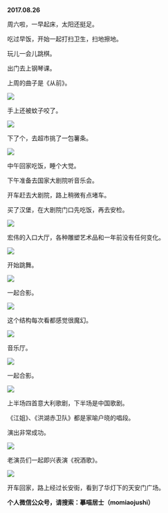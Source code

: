 
          
**2017.08.26**

周六啦，一早起床，太阳还挺足。

吃过早饭，开始一起打扫卫生，扫地擦地。

玩儿一会儿跳棋。

出门去上钢琴课。

上周的曲子是《从前》。


![](//upload-images.jianshu.io/upload_images/51001-2fc8d3d9a90c702d.jpg)


手上还被蚊子咬了。


![](//upload-images.jianshu.io/upload_images/51001-e45dbaa6476d9df4.jpg)


下了个，去超市挑了一包薯条。


![](//upload-images.jianshu.io/upload_images/51001-4b95862dd85a068e.jpg)


中午回家吃饭，睡个大觉。

下午准备去国家大剧院听音乐会。

开车赶去大剧院，路上稍微有点堵车。

买了汉堡，在大剧院门口先吃饭，再去安检。


![](//upload-images.jianshu.io/upload_images/51001-1126672b1a9f3e2a.jpg)


宏伟的入口大厅，各种雕塑艺术品和一年前没有任何变化。


![](//upload-images.jianshu.io/upload_images/51001-bd4d5036feff56ce.jpg)


开始跳舞。


![](//upload-images.jianshu.io/upload_images/51001-efb22d56f8200e8f.jpg)


一起合影。


![](//upload-images.jianshu.io/upload_images/51001-7aa8c9fbcfc7e105.jpg)


这个结构每次看都感觉很魔幻。


![](//upload-images.jianshu.io/upload_images/51001-2e6092cc058345f8.jpg)


音乐厅。


![](//upload-images.jianshu.io/upload_images/51001-86b256e26312b0e4.jpg)


一起合影。


![](//upload-images.jianshu.io/upload_images/51001-837dc4f0dc19979d.jpg)


上半场四首意大利歌剧，下半场是中国歌剧。

《江姐》、《洪湖赤卫队》都是家喻户晓的唱段。

演出非常成功。


![](//upload-images.jianshu.io/upload_images/51001-6dd495bae0516ec8.jpg)


老演员们一起即兴表演《祝酒歌》。


![](//upload-images.jianshu.io/upload_images/51001-f20103afd9cd3cbd.jpg)


开车回家，路上经过长安街，看到了华灯下的天安门广场。


**个人微信公众号，请搜索：摹喵居士（momiaojushi）**

        